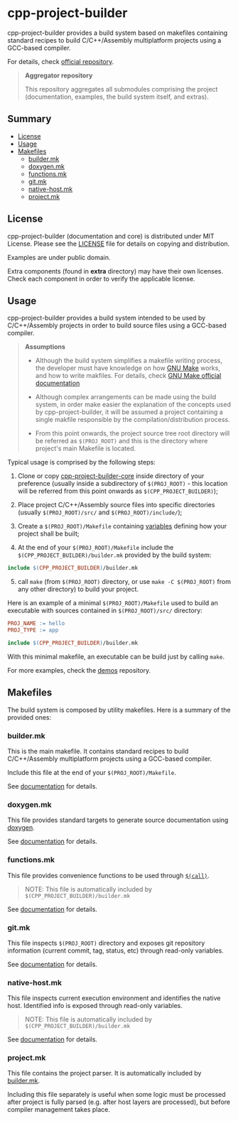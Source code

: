 # cpp-project-builder

cpp-project-builder provides a build system based on makefiles containing standard recipes to build C/C++/Assembly multiplatform projects using a GCC-based compiler.

For details, check [official repository](https://github.com/ljbo82/cpp-project-builder).

> **Aggregator repository**
>
> This repository aggregates all submodules comprising the project (documentation, examples, the build system itself, and extras).
## Summary

* [License](#license)
* [Usage](#usage)
* [Makefiles](#makefiles)
  * [builder.mk](#buildermk)
  * [doxygen.mk](#doxygenmk)
  * [functions.mk](#functionsmk)
  * [git.mk](#gitmk)
  * [native-host.mk](#native-hostmk)
  * [project.mk](#projectmk)

## License

cpp-project-builder (documentation and core) is distributed under MIT License. Please see the [LICENSE](LICENSE) file for details on copying and distribution.

Examples are under public domain.

Extra components (found in **extra** directory) may have their own licenses. Check each component in order to verify the applicable license.

## Usage

cpp-project-builder provides a build system intended to be used by C/C++/Assembly projects in order to build source files using a GCC-based compiler.

> **Assumptions**
>
> * Although the build system simplifies a makefile writing process, the developer must have knowledge on how [GNU Make](https://www.gnu.org/software/make/) works, and how to write makfiles. For details, check [GNU Make official documentation](https://www.gnu.org/software/make/manual/make.html)
>
> * Although complex arrangements can be made using the build system, in order make easier the explanation of the concepts used by cpp-project-builder, it will be assumed a project containing a single makfile responsible by the compilation/distribution process.
>
> * From this point onwards, the project source tree root directory will be referred as `$(PROJ_ROOT)` and this is the directory where project's main Makefile is located.

Typical usage is comprised by the following steps:

1. Clone or copy [cpp-project-builder-core](https://github.com/ljbo82/cpp-project-builder-core) inside directory of your preference (usually inside a subdirectory of `$(PROJ_ROOT)` - this location will be referred from this point onwards as `$(CPP_PROJECT_BUILDER)`);

2. Place project C/C++/Assembly source files into specific directories (usually `$(PROJ_ROOT)/src/` and `$(PROJ_ROOT)/include/`);

3. Create a `$(PROJ_ROOT)/Makefile` containing [variables](https://www.gnu.org/software/make/manual/make.html#Using-Variables) defining how your project shall be built;

4. At the end of your `$(PROJ_ROOT)/Makefile` include the `$(CPP_PROJECT_BUILDER)/builder.mk` provided by the build system:

  ```Makefile
  include $(CPP_PROJECT_BUILDER)/builder.mk
  ```

5. call `make` (from `$(PROJ_ROOT)` directory, or use `make -C $(PROJ_ROOT)` from any other directory) to build your project.

Here is an example of a minimal `$(PROJ_ROOT)/Makefile` used to build an executable with sources contained in `$(PROJ_ROOT)/src/` directory:

```Makefile
PROJ_NAME := hello
PROJ_TYPE := app

include $(CPP_PROJECT_BUILDER)/builder.mk
```

With this minimal makefile, an executable can be build just by calling `make`.

For more examples, check the [demos](https://github.com/ljbo82/cpp-project-builder-demos) repository.


## Makefiles

The build system is composed by utility makefiles. Here is a summary of the provided ones:

### builder.mk

This is the main makefile. It contains standard recipes to build C/C++/Assembly multiplatform projects using a GCC-based compiler.

Include this file at the end of your `$(PROJ_ROOT)/Makefile`.

See [documentation](https://github.com/ljbo82/cpp-project-builder-doc/blob/master/builder.mk.md) for details.

### doxygen.mk

This file provides standard targets to generate source documentation using [doxygen](https://www.doxygen.nl/index.html).

See [documentation](https://github.com/ljbo82/cpp-project-builder-doc/blob/master/doxygen.mk.md) for details.

### functions.mk

This file provides convenience functions to be used through [`$(call)`](https://www.gnu.org/software/make/manual/make.html#Call-Function).

> NOTE: This file is automatically included by `$(CPP_PROJECT_BUILDER)/builder.mk`

See [documentation](https://github.com/ljbo82/cpp-project-builder-doc/blob/master/functions.mk.md) for details.

### git.mk

This file inspects `$(PROJ_ROOT)` directory and exposes git repository information (current commit, tag, status, etc) through read-only variables.

See [documentation](https://github.com/ljbo82/cpp-project-builder-doc/blob/master/git.mk.md) for details.

### native-host.mk

This file inspects current execution environment and identifies the native host. Identified info is exposed through read-only variables.

> NOTE: This file is automatically included by `$(CPP_PROJECT_BUILDER)/builder.mk`

See [documentation](https://github.com/ljbo82/cpp-project-builder-doc/blob/master/native-host.mk.md) for details.

### project.mk

This file contains the project parser. It is automatically included by [builder.mk](https://github.com/ljbo82/cpp-project-builder-doc/blob/master/builder.mk.md).

Including this file separately is useful when some logic must be processed after project is fully parsed (e.g. after host layers are processed), but before compiler management takes place.
